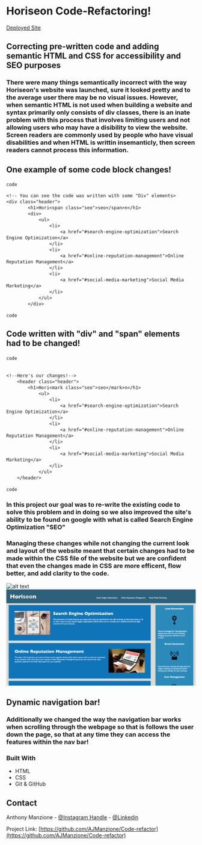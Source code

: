 # Horiseon Code-Refactoring!

[Deployed Site](https://ajmanzione.github.io/Code-refactor/)

## Correcting pre-written code and adding semantic HTML and CSS for accessibility and SEO purposes

### There were many things semantically incorrect with the way Horiseon's website was launched, sure it looked pretty and to the average user there may be no visual issues. However, when semantic HTML is **not** used when building a website and syntax primarily only consists of **div** classes, there is an inate problem with this process that involves **limiting users** and not allowing users who may have a disibility to view the website. Screen readers are commonly used by people who have visual disabilities and when HTML is writtin insemanticly, then screen readers cannot process this information.


## One example of some code block changes!
`code` 
``` 
<!-- You can see the code was written with some "Div" elements>
<div class="header">
        <h1>Hori<span class="seo">seo</span>n</h1>
        <div>
            <ul>
                <li>
                    <a href="#search-engine-optimization">Search Engine Optimization</a>
                </li>
                <li>
                    <a href="#online-reputation-management">Online Reputation Management</a>
                </li>
                <li>
                    <a href="#social-media-marketing">Social Media Marketing</a>
                </li>
            </ul>
        </div>
```
`code`
   ## Code written with "div" and "span" elements had to be changed!
`code`
```

<!--Here's our changes!-->
    <header class="header">
        <h1>Hori<mark class="seo">seo</mark>n</h1>
            <ul>
                <li>
                    <a href="#search-engine-optimization">Search Engine Optimization</a>
                </li>
                <li>
                    <a href="#online-reputation-management">Online Reputation Management</a>
                </li>
                <li>
                    <a href="#social-media-marketing">Social Media Marketing</a>
                </li>
            </ul>
    </header>
```
`code`

### In this project our goal was to **re-write** the existing code to solve this problem and in doing so we also improved the site's ability to be found on google with what is called Search Engine Optimization **"SEO"**

### Managing these changes while not changing the current look and layout of the website meant that certain changes had to be made within the **CSS** file of the website but we are confident that even the changes made in CSS are more efficent, **flow better**, and add clarity to the code.

![alt text](/assets/images/homescreen.png)
![alt text](/assets/images/homescreen2.png)

## Dynamic navigation bar!

### Additionally we changed the way the navigation bar works when scrolling through the webpage so that is follows the user down the page, so that at any time they can access the features within the nav bar!

### Built With

* HTML
* CSS
* Git & GitHub


<!-- CONTACT -->
## Contact

Anthony Manzione - [@Instagram Handle](https://www.instagram.com/anthony.manzione/) - 
[@Linkedin](https://www.linkedin.com/in/anthony-manzione-862b44250/)

Project Link: [https://github.com/AJManzione/Code-refactor](https://github.com/AJManzione/Code-refactor)


